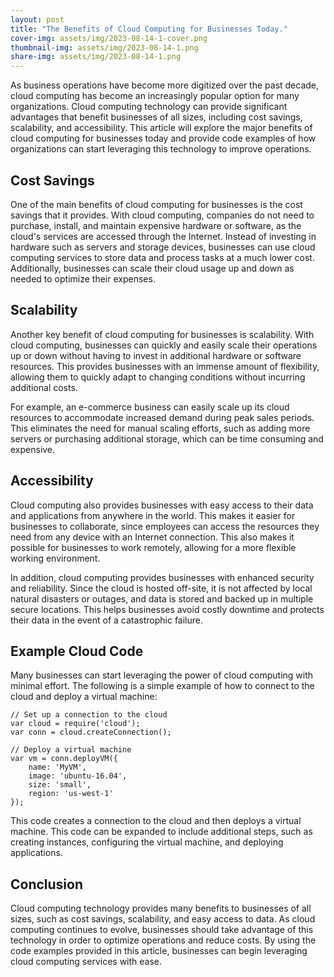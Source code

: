 ```yaml
---
layout: post
title: "The Benefits of Cloud Computing for Businesses Today."
cover-img: assets/img/2023-08-14-1-cover.png
thumbnail-img: assets/img/2023-08-14-1.png
share-img: assets/img/2023-08-14-1.png
---
```





As business operations have become more digitized over the past decade, cloud computing has become an increasingly popular option for many organizations. Cloud computing technology can provide significant advantages that benefit businesses of all sizes, including cost savings, scalability, and accessibility. This article will explore the major benefits of cloud computing for businesses today and provide code examples of how organizations can start leveraging this technology to improve operations.

## Cost Savings

One of the main benefits of cloud computing for businesses is the cost savings that it provides. With cloud computing, companies do not need to purchase, install, and maintain expensive hardware or software, as the cloud's services are accessed through the Internet. Instead of investing in hardware such as servers and storage devices, businesses can use cloud computing services to store data and process tasks at a much lower cost. Additionally, businesses can scale their cloud usage up and down as needed to optimize their expenses. 

## Scalability

Another key benefit of cloud computing for businesses is scalability. With cloud computing, businesses can quickly and easily scale their operations up or down without having to invest in additional hardware or software resources. This provides businesses with an immense amount of flexibility, allowing them to quickly adapt to changing conditions without incurring additional costs. 

For example, an e-commerce business can easily scale up its cloud resources to accommodate increased demand during peak sales periods. This eliminates the need for manual scaling efforts, such as adding more servers or purchasing additional storage, which can be time consuming and expensive.

## Accessibility 

Cloud computing also provides businesses with easy access to their data and applications from anywhere in the world. This makes it easier for businesses to collaborate, since employees can access the resources they need from any device with an Internet connection. This also makes it possible for businesses to work remotely, allowing for a more flexible working environment. 

In addition, cloud computing provides businesses with enhanced security and reliability. Since the cloud is hosted off-site, it is not affected by local natural disasters or outages, and data is stored and backed up in multiple secure locations. This helps businesses avoid costly downtime and protects their data in the event of a catastrophic failure. 

## Example Cloud Code 

Many businesses can start leveraging the power of cloud computing with minimal effort. The following is a simple example of how to connect to the cloud and deploy a virtual machine:

```
// Set up a connection to the cloud
var cloud = require('cloud');
var conn = cloud.createConnection();

// Deploy a virtual machine
var vm = conn.deployVM({
    name: 'MyVM',
    image: 'ubuntu-16.04',
    size: 'small',
    region: 'us-west-1'
});
```

This code creates a connection to the cloud and then deploys a virtual machine. This code can be expanded to include additional steps, such as creating instances, configuring the virtual machine, and deploying applications. 

## Conclusion

Cloud computing technology provides many benefits to businesses of all sizes, such as cost savings, scalability, and easy access to data. As cloud computing continues to evolve, businesses should take advantage of this technology in order to optimize operations and reduce costs. By using the code examples provided in this article, businesses can begin leveraging cloud computing services with ease. 

